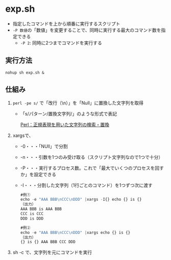 
# exp.sh

- 指定したコマンドを上から順番に実行するスクリプト
- `-P 数値`の「数値」を変更することで、同時に実行する最大のコマンド数を指定できる
  - `-P 2`: 同時に2つまでコマンドを実行する

## 実行方法

```
nohup sh exp.sh &
```

## 仕組み

1. `perl -pe s/`  で「改行（\n）」を「Null」に置換した文字列を取得
    - 「s/パターン/置換文字列/」のような形式で表記
        
        [Perl：正規表現を用いた文字列の検索・置換](https://www.bold.ne.jp/engineer-club/perl-regular-expression#_s)
        
2. xargsで、
    - -0・・・「NUll」で分割
    - -n・・・引数を1つのみ受け取る（スクリプト文字列なので1つで十分）
    - -P・・・実行するプロセス数。これで「最大でいくつのプロセスを回すか」を設定できる
    - -I・・・分割した文字列（1行ごとのコマンド）を1つずつ次に渡す
        
        ```jsx
        #例①
        echo -e "AAA BBB\nCCC\nDDD" |xargs -I{} echo {} is {}
        （出力）
        AAA BBB is AAA BBB
        CCC is CCC
        DDD is DDD
        
        #例②
        echo -e "AAA BBB\nCCC\nDDD" |xargs echo {} is {}
        （出力）
        {} is {} AAA BBB CCC DDD
        ```
3. sh -c で、文字列を元にコマンドを実行